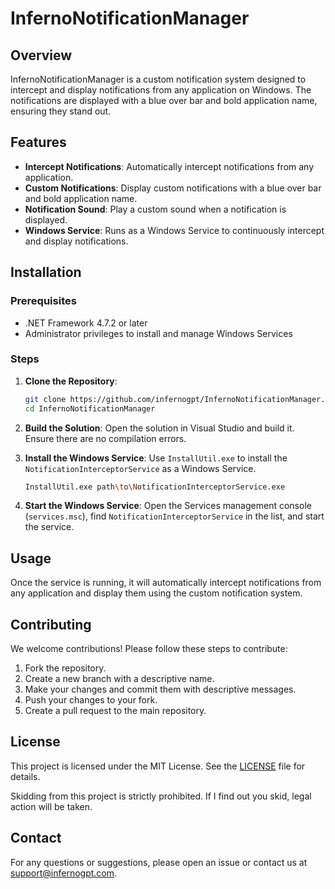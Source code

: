 # InfernoNotificationManager

## Overview

InfernoNotificationManager is a custom notification system designed to intercept and display notifications from any application on Windows. The notifications are displayed with a blue over bar and bold application name, ensuring they stand out.

## Features

- **Intercept Notifications**: Automatically intercept notifications from any application.
- **Custom Notifications**: Display custom notifications with a blue over bar and bold application name.
- **Notification Sound**: Play a custom sound when a notification is displayed.
- **Windows Service**: Runs as a Windows Service to continuously intercept and display notifications.

## Installation

### Prerequisites

- .NET Framework 4.7.2 or later
- Administrator privileges to install and manage Windows Services

### Steps

1. **Clone the Repository**:
   ```sh
   git clone https://github.com/infernogpt/InfernoNotificationManager.git
   cd InfernoNotificationManager
   ```

2. **Build the Solution**:
   Open the solution in Visual Studio and build it. Ensure there are no compilation errors.

3. **Install the Windows Service**:
   Use `InstallUtil.exe` to install the `NotificationInterceptorService` as a Windows Service.
   ```sh
   InstallUtil.exe path\to\NotificationInterceptorService.exe
   ```

4. **Start the Windows Service**:
   Open the Services management console (`services.msc`), find `NotificationInterceptorService` in the list, and start the service.

## Usage

Once the service is running, it will automatically intercept notifications from any application and display them using the custom notification system.

## Contributing

We welcome contributions! Please follow these steps to contribute:

1. Fork the repository.
2. Create a new branch with a descriptive name.
3. Make your changes and commit them with descriptive messages.
4. Push your changes to your fork.
5. Create a pull request to the main repository.

## License

This project is licensed under the MIT License. See the [LICENSE](LICENSE) file for details.

Skidding from this project is strictly prohibited. If I find out you skid, legal action will be taken. 

## Contact

For any questions or suggestions, please open an issue or contact us at support@infernogpt.com.
